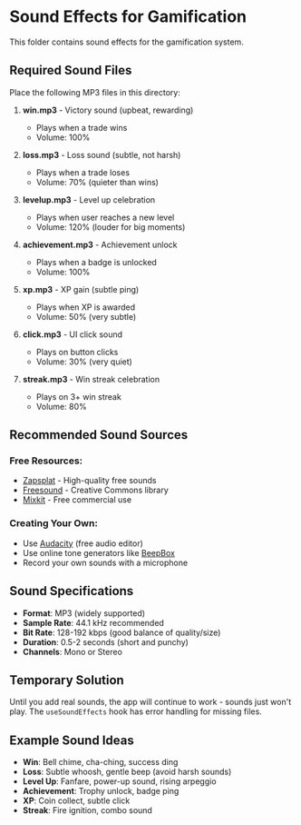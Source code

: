 # Sound Effects for Gamification

This folder contains sound effects for the gamification system.

## Required Sound Files

Place the following MP3 files in this directory:

1. **win.mp3** - Victory sound (upbeat, rewarding)
   - Plays when a trade wins
   - Volume: 100%

2. **loss.mp3** - Loss sound (subtle, not harsh)
   - Plays when a trade loses
   - Volume: 70% (quieter than wins)

3. **levelup.mp3** - Level up celebration
   - Plays when user reaches a new level
   - Volume: 120% (louder for big moments)

4. **achievement.mp3** - Achievement unlock
   - Plays when a badge is unlocked
   - Volume: 100%

5. **xp.mp3** - XP gain (subtle ping)
   - Plays when XP is awarded
   - Volume: 50% (very subtle)

6. **click.mp3** - UI click sound
   - Plays on button clicks
   - Volume: 30% (very quiet)

7. **streak.mp3** - Win streak celebration
   - Plays on 3+ win streak
   - Volume: 80%

## Recommended Sound Sources

### Free Resources:
- [Zapsplat](https://www.zapsplat.com/) - High-quality free sounds
- [Freesound](https://freesound.org/) - Creative Commons library
- [Mixkit](https://mixkit.co/free-sound-effects/) - Free commercial use

### Creating Your Own:
- Use [Audacity](https://www.audacityteam.org/) (free audio editor)
- Use online tone generators like [BeepBox](https://beepbox.co/)
- Record your own sounds with a microphone

## Sound Specifications

- **Format**: MP3 (widely supported)
- **Sample Rate**: 44.1 kHz recommended
- **Bit Rate**: 128-192 kbps (good balance of quality/size)
- **Duration**: 0.5-2 seconds (short and punchy)
- **Channels**: Mono or Stereo

## Temporary Solution

Until you add real sounds, the app will continue to work - sounds just won't play.
The `useSoundEffects` hook has error handling for missing files.

## Example Sound Ideas

- **Win**: Bell chime, cha-ching, success ding
- **Loss**: Subtle whoosh, gentle beep (avoid harsh sounds)
- **Level Up**: Fanfare, power-up sound, rising arpeggio
- **Achievement**: Trophy unlock, badge ping
- **XP**: Coin collect, subtle click
- **Streak**: Fire ignition, combo sound
